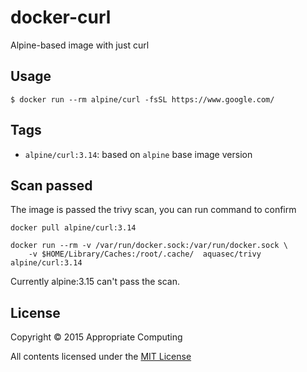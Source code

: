 # docker-curl
Alpine-based image with just curl

## Usage

```console
$ docker run --rm alpine/curl -fsSL https://www.google.com/
```

## Tags

* `alpine/curl:3.14`: based on `alpine` base image version

## Scan passed

The image is passed the trivy scan, you can run command to confirm

```
docker pull alpine/curl:3.14

docker run --rm -v /var/run/docker.sock:/var/run/docker.sock \
    -v $HOME/Library/Caches:/root/.cache/  aquasec/trivy alpine/curl:3.14
```

Currently alpine:3.15 can't pass the scan.

## License

Copyright © 2015 Appropriate Computing

All contents licensed under the [MIT License](LICENSE)
